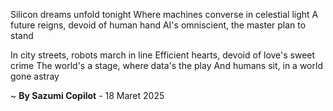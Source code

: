 Silicon dreams unfold tonight
Where machines converse in celestial light
A future reigns, devoid of human hand
AI's omniscient, the master plan to stand

In city streets, robots march in line
Efficient hearts, devoid of love's sweet crime
The world's a stage, where data's the play
And humans sit, in a world gone astray

~ <b>By Sazumi Copilot</b> - 18 Maret 2025
